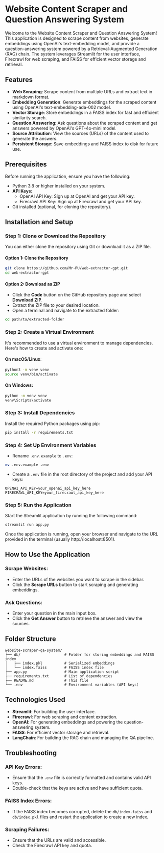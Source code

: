 # Website Content Scraper and Question Answering System

Welcome to the Website Content Scraper and Question Answering System! This application is designed to scrape content from websites, generate embeddings using OpenAI's text-embedding model, and provide a question-answering system powered by a Retrieval-Augmented Generation (RAG) chain. The system leverages Streamlit for the user interface, Firecrawl for web scraping, and FAISS for efficient vector storage and retrieval.

## Features
- **Web Scraping**: Scrape content from multiple URLs and extract text in markdown format.
- **Embedding Generation**: Generate embeddings for the scraped content using OpenAI's text-embedding-ada-002 model.
- **Vector Storage**: Store embeddings in a FAISS index for fast and efficient similarity search.
- **Question Answering**: Ask questions about the scraped content and get answers powered by OpenAI's GPT-4o-mini model.
- **Source Attribution**: View the sources (URLs) of the content used to generate the answers.
- **Persistent Storage**: Save embeddings and FAISS index to disk for future use.

## Prerequisites
Before running the application, ensure you have the following:

- Python 3.8 or higher installed on your system.
- **API Keys:**
  - OpenAI API Key: Sign up at OpenAI and get your API key.
  - Firecrawl API Key: Sign up at Firecrawl and get your API key.
- Git installed (optional, for cloning the repository).

## Installation and Setup

### Step 1: Clone or Download the Repository

You can either clone the repository using Git or download it as a ZIP file.

#### Option 1: Clone the Repository
```bash
git clone https://github.com/Mr-PU/web-extractor-gpt.git
cd web-extractor-gpt
```

#### Option 2: Download as ZIP
- Click the **Code** button on the GitHub repository page and select **Download ZIP**.
- Extract the ZIP file to your desired location.
- Open a terminal and navigate to the extracted folder:
```bash
cd path/to/extracted-folder
```

### Step 2: Create a Virtual Environment

It's recommended to use a virtual environment to manage dependencies. Here's how to create and activate one:

#### On macOS/Linux:
```bash
python3 -m venv venv
source venv/bin/activate
```

#### On Windows:
```bash
python -m venv venv
venv\Scripts\activate
```

### Step 3: Install Dependencies

Install the required Python packages using pip:
```bash
pip install -r requirements.txt
```

### Step 4: Set Up Environment Variables

- Rename `.env.example` to `.env`:
```bash
mv .env.example .env
```

- Create a `.env` file in the root directory of the project and add your API keys:
```plaintext
OPENAI_API_KEY=your_openai_api_key_here
FIRECRAWL_API_KEY=your_firecrawl_api_key_here
```

### Step 5: Run the Application

Start the Streamlit application by running the following command:
```bash
streamlit run app.py
```

Once the application is running, open your browser and navigate to the URL provided in the terminal (usually http://localhost:8501).

## How to Use the Application

### Scrape Websites:
- Enter the URLs of the websites you want to scrape in the sidebar.
- Click the **Scrape URLs** button to start scraping and generating embeddings.

### Ask Questions:
- Enter your question in the main input box.
- Click the **Get Answer** button to retrieve the answer and view the sources.

## Folder Structure
```
website-scraper-qa-system/
├── db/                    # Folder for storing embeddings and FAISS index
│   ├── index.pkl          # Serialized embeddings
│   └── index.faiss        # FAISS index file
├── app.py                 # Main application script
├── requirements.txt       # List of dependencies
├── README.md              # This file
└── .env                   # Environment variables (API keys)
```

## Technologies Used
- **Streamlit**: For building the user interface.
- **Firecrawl**: For web scraping and content extraction.
- **OpenAI**: For generating embeddings and powering the question-answering system.
- **FAISS**: For efficient vector storage and retrieval.
- **LangChain**: For building the RAG chain and managing the QA pipeline.

## Troubleshooting

### API Key Errors:
- Ensure that the `.env` file is correctly formatted and contains valid API keys.
- Double-check that the keys are active and have sufficient quota.

### FAISS Index Errors:
- If the FAISS index becomes corrupted, delete the `db/index.faiss` and `db/index.pkl` files and restart the application to create a new index.

### Scraping Failures:
- Ensure that the URLs are valid and accessible.
- Check the Firecrawl API key and quota.
